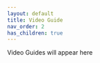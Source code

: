 ```yaml
---
layout: default
title: Video Guide
nav_order: 2
has_children: true
---
```


Video Guides will appear here
